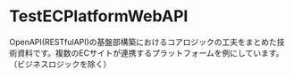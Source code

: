 # TestECPlatformWebAPI
OpenAPI(RESTfulAPI)の基盤部構築におけるコアロジックの工夫をまとめた技術資料です。複数のECサイトが連携するプラットフォームを例にしています。（ビジネスロジックを除く）
